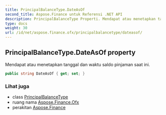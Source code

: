 ```yaml
---
title: PrincipalBalanceType.DateAsOf
second_title: Aspose.Finance untuk Referensi .NET API
description: PrincipalBalanceType Properti. Mendapat atau menetapkan tanggal dan waktu saldo pinjaman saat ini.
type: docs
weight: 30
url: /id/net/aspose.finance.ofx/principalbalancetype/dateasof/
---
```

## PrincipalBalanceType.DateAsOf property

Mendapat atau menetapkan tanggal dan waktu saldo pinjaman saat ini.

```csharp
public string DateAsOf { get; set; }
```

### Lihat juga

* class [PrincipalBalanceType](../)
* ruang nama [Aspose.Finance.Ofx](../../principalbalancetype/)
* perakitan [Aspose.Finance](../../../)


